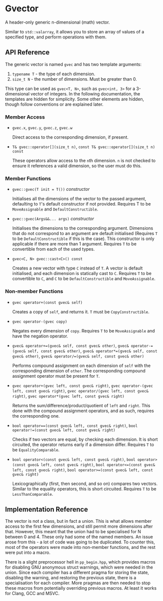 # Gvector

A header-only generic n-dimensional (math) vector.

Similar to `std::valarray`, it allows you to store an array of values of a
specified type, and perform operations with them.

## API Reference

The generic vector is named `gvec` and has two template arguments:

1. `typename T` - the type of each dimension.
2. `size_t N` - the number of dimensions. Must be greater than 0.

This type can be used as `gvec<T, N>`, such as `gvec<int, 3>` for a
3-dimensional vector of integers. In the following documentation, the templates
are hidden for simplicity. Some other elements are hidden, though follow
conventions or are explained later.

### Member Access

 - `gvec.x`, `gvec.y`, `gvec.z`, `gvec.w`

     Direct access to the corresponding dimension, if present.

 - `T& gvec::operator[](size_t n)`,
     `const T& gvec::operator[](size_t n) const`

     These operators allow access to the `n`th dimension. `n` is not checked to
     ensure it references a valid dimension, so the user must do this.

### Member Functions

 - `gvec::gvec(T init = T())` _constructor_

     Initialises all the dimensions of the vector to the passed argument,
     defaulting to `T`'s default constructor if not provided. Requires T to be
     `MoveAssignable` and `DefaultConstructible`.

 - `gvec::gvec(Args&&... args)` _constructor_

     Initialises the dimensions to the corresponding argument. Dimensions that
     do not correspond to an argument are default initialised (Requires `T` to
     be `DefaultConstructible` if this is the case). This constructor is only
     applicable if there are more than 1 argument. Requires `T` to be
     convertible from each of the used types.

 - `gvec<C, N> gvec::cast<C>() const`

     Creates a new vector with type `C` instead of `T`. A vector is default
     initialised, and each dimension is statically cast to `C`. Requires `T` to
     be convertible to `C`, and `C` to be `DefaultConstructible` and
     `MoveAssignable`.

### Non-member Functions

 - `gvec operator+(const gvec& self)`

     Creates a copy of `self`, and returns it. `T` must be `CopyConstructible`.

 - `gvec operator-(gvec copy)`

     Negates every dimension of `copy`. Requires `T` to be `MoveAssignable` and
     have the negation operator.

 - `gvec& operator+=(gvec& self, const gvec& other)`,
     `gvec& operator-=(gvec& self, const gvec& other)`,
     `gvec& operator*=(gvec& self, const gvec& other)`,
     `gvec& operator/=(gvec& self, const gvec& other)`

     Performs compound assignment on each dimension of `self` with the
     corresponding dimension of `other`. The corresponding compound assignment
     operator must be present for `T`.

 - `gvec operator+(gvec left, const gvec& right)`,
     `gvec operator-(gvec left, const gvec& right)`,
     `gvec operator/(gvec left, const gvec& right)`,
     `gvec operator*(gvec left, const gvec& right)`

     Returns the sum/difference/product/quotient of `left` and `right`. This
     done with the compound assignment operators, and as such, requires the
     corresponding one.

 - `bool operator==(const gvec& left, const gvec& right)`,
     `bool operator!=(const gvec& left, const gvec& right)`

     Checks if two vectors are equal, by checking each dimension. It is short
     circuited, the operator returns early if a dimension differ. Requires `T`
     to be `EqualityComparable`.

 - `bool operator<(const gvec& left, const gvec& right)`,
     `bool operator>(const gvec& left, const gvec& right)`,
     `bool operator<=(const gvec& left, const gvec& right)`,
     `bool operator>=(const gvec& left, const gvec& right)`

     Lexicographically (first, then second, and so on) compares two vectors.
     Similar to the equality operators, this is short circuited. Requires `T` to
     be `LessThanComparable`.

## Implementation Reference

The vector is not a class, but in fact a union. This is what allows member
access to the first few dimensions, and still permit more dimensions after that.
However, this meant that the union had to be specialised for N between 0 and 4.
These only had some of the named members. An issue arose from this - a lot of
code was going to be duplicated. To counter this, most of the operators were
made into non-member functions, and the rest were put into a macro.

There is a slight preprocessor hell in `pp_begin.hpp`, which provides macros for
disabling GNU anonymous struct warnings, which were needed in the union. Since
each compiler has a different pragma for storing the state, disabling the
warning, and restoring the previous state, there is a specialisation for each
compiler. More pragmas are then needed to stop these macros from potentially
overriding previous macros. At least it works for Clang, GCC and MSVC.
